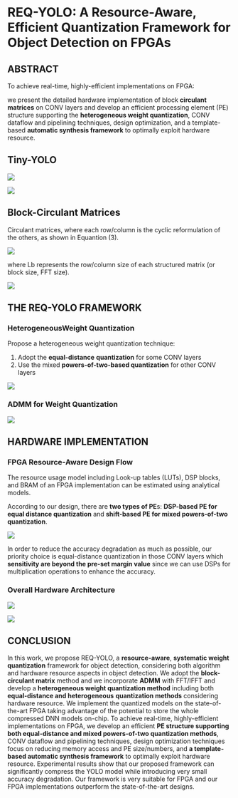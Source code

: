 # REQ-YOLO: A Resource-Aware, Efficient Quantization Framework for Object Detection on FPGAs



## ABSTRACT

To achieve real-time, highly-efficient implementations on FPGA:

we present the detailed hardware implementation of block **circulant matrices** on CONV layers and develop an efficient processing element (PE) structure supporting the **heterogeneous weight quantization**, CONV dataflow and pipelining techniques, design optimization, and a template-based **automatic synthesis framework** to optimally exploit hardware resource.



## Tiny-YOLO

![](./pic/REQ-YOLO-1.PNG)

![](./pic/REQ-YOLO-2.PNG)



## Block-Circulant Matrices

Circulant matrices, where each row/column is the cyclic reformulation of the others, as shown in Equantion (3).

![](./pic/REQ-YOLO-3.PNG)

where Lb represents the row/column size of each structured matrix (or block size, FFT size).

![](./pic/REQ-YOLO-4.PNG)





## THE REQ-YOLO FRAMEWORK



### HeterogeneousWeight Quantization

Propose a heterogeneous weight quantization technique:

1. Adopt the **equal-distance** **quantization** for some CONV layers
2. Use the mixed **powers-of-two-based quantization** for other CONV layers

![](./pic/REQ-YOLO-5.PNG)

### ADMM for Weight Quantization

![](./pic/REQ-YOLO-6.PNG)



## HARDWARE IMPLEMENTATION

### FPGA Resource-Aware Design Flow

The resource usage model including Look-up tables (LUTs), DSP blocks, and BRAM of an FPGA implementation can be estimated using analytical models.

According to our design, there are **two types of PE**s: **DSP-based PE for equal distance quantization** and **shift-based PE for mixed powers-of-two quantization**.

![](./pic/REQ-YOLO-7.PNG)

In order to reduce the accuracy degradation as much as possible, our priority choice is equal-distance quantization in those CONV layers which **sensitivity are beyond the pre-set margin value** since we can use DSPs for multiplication operations to enhance the accuracy.



### Overall Hardware Architecture

![](./pic/REQ-YOLO-8.PNG)

![](./pic/REQ-YOLO-9.PNG)



## CONCLUSION

In this work, we propose REQ-YOLO, a **resource-aware**, **systematic weight quantization** framework for object detection, considering both algorithm and hardware resource aspects in object detection.
We adopt the **block-circulant matrix** method and we incorporate **ADMM** with FFT/IFFT and develop a **heterogeneous weight quantization method** including both **equal-distance and heterogeneous**
**quantization methods** considering hardware resource. We implement the quantized models on the state-of-the-art FPGA taking advantage of the potential to store the whole compressed DNN models on-chip. To achieve real-time, highly-efficient implementations on FPGA, we develop an efficient **PE structure supporting both equal-distance and mixed powers-of-two quantization methods**, CONV dataflow and pipelining techniques, design optimization techniques focus on reducing memory access and PE size/numbers, and **a template-based automatic synthesis framework** to optimally exploit hardware resource. Experimental results show that our proposed framework can significantly compress the YOLO model while introducing very small accuracy degradation. Our framework is very suitable for FPGA and our FPGA implementations outperform the state-of-the-art designs.


